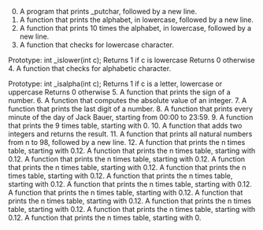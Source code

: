 0. A program that prints _putchar, followed by a new line.
1. A function that prints the alphabet, in lowercase, followed by a new line.
2. A function that prints 10 times the alphabet, in lowercase, followed by a new line.
3. A  function that checks for lowercase character.

Prototype: int _islower(int c);
Returns 1 if c is lowercase
Returns 0 otherwise
4. A function that checks for alphabetic character.

Prototype: int _isalpha(int c);
Returns 1 if c is a letter, lowercase or uppercase
Returns 0 otherwise
5. A function that prints the sign of a number.
6. A function that computes the absolute value of an integer.
7. A function that prints the last digit of a number.
8. A function that prints every minute of the day of Jack Bauer, starting from 00:00 to 23:59.
9. A function that prints the 9 times table, starting with 0.
10. A function that adds two integers and returns the result.
11. A function that prints all natural numbers from n to 98, followed by a new line.
12. A function that prints the n times table, starting with 0.12. A function that prints the n times table, starting with 0.12. A function that prints the n times table, starting with 0.12. A function that prints the n times table, starting with 0.12. A function that prints the n times table, starting with 0.12. A function that prints the n times table, starting with 0.12. A function that prints the n times table, starting with 0.12. A function that prints the n times table, starting with 0.12. A function that prints the n times table, starting with 0.12. A function that prints the n times table, starting with 0.12. A function that prints the n times table, starting with 0.12. A function that prints the n times table, starting with 0.

